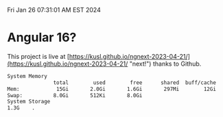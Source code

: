 Fri Jan 26 07:31:01 AM EST 2024

# Angular 16?


This project is live at [https://kusl.github.io/ngnext-2023-04-21/](https://kusl.github.io/ngnext-2023-04-21/ "next!") thanks to Github.

```bash
System Memory
               total        used        free      shared  buff/cache   available
Mem:            15Gi       2.0Gi       1.6Gi       297Mi        12Gi        13Gi
Swap:          8.0Gi       512Ki       8.0Gi
System Storage
1.3G	.
